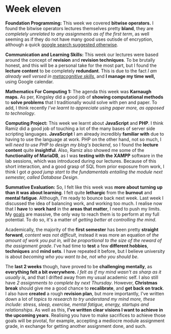 # Week eleven

**Foundation Programming:** This week we covered **bitwise operators.** I found the bitwise operators lectures themselves pretty **bland**, they are _completely unrelated to any assignments as of the first term_, as well seeming as if they do not have many good uses outisde of encryption, although a quick [google search suggested otherwise](https://stackoverflow.com/questions/2096916/real-world-use-cases-of-bitwise-operators).

**Communication and Learning Skills:** This week our lectures were based around the concept of **revision** and **revision techniques**. To be brutally honest, and this will be a personal take for the most part, but I found the **lecture content** to be completely **redundant**. This is due to the fact _I am already well versed in_ [_metacognitive skills_](https://adnantech.gitbook.io/wiki/neuroscience/metacognition), and **I manage my time well,** using Google calendar.

**Mathematics For Computing 1:** The agenda this week was **Karnaugh maps.** As per, Kingsley did a good job of **showing computational methods** to **solve problems** that I traditionally would solve with pen and paper. To add, I think recently _I've learnt to appreciate using paper more, as opposed to technology_.

**Computing Project:** This week we learnt about **JavaScript** and **PHP**. I think Ramiz did a good job of touching a lot of the many bases of server side scripting languages. **JavaScript** I am already incredibly **familiar with** due to having to use the language at work. PHP on the other hand, not so much, I will _need to use PHP to design my blog's backend_, so I found the **lecture content** quite **insightful**. Also, Ramiz also showed me some of the **functionality of MariaDB**, as I was **testing with the XAMPP** software in the lab sessions, which was introduced during our lectures. Because of this short interaction, and a good grasp of SQL from prior exposure from work, I think I got _a good jump start to the fundamentals entailing the module next semester, called Database Design_.

**Summative Evaluation:** So, I felt like this week was **more about turning up than it was about learning**. I felt quite **lethargic** from the **burnout** and **mental fatigue**. Although, I'm ready to bounce back next week. Last week I discussed the idea of balancing work, and working too much. I realise now that I **have** to **work hard** in the **areas that matter**, I need to push my limits. My [goals](https://adnantech.gitbook.io/projects/goals) are massive, the only way to reach them is to perform at my full potential. To do so, it's a matter of _getting better at controlling the mind_.

Academically, the majority of the **first semester** has been pretty **straight forward**, _content was not difficult_, instead it was more an equation of _the amount of work you put in, will be proportional to the size of the reward of the assignment grade_. I've had time to **test** a few **different hobbies**, **techniques** and **mind sets**. I have repeated it before, but I believe university is about _becoming who you want to be, not who you should be_.

The **last 2 weeks** though, have proved to be **challenging mentally**, as **everything felt a bit everywhere.** _I felt as if my mind wasn't as sharp as it usually is_**,** and that I drifted away from my usual academic self. I also still have _2 assignments to complete by next Thursday_. However, **Christmas break** should give me a good chance to **recalibrate**, and **get back on track**. I also have **created** a rough **revision plan**, but more importantly, I've written down a lot of _topics to research to try understand my mind more, these include: stress, sleep, exercise, mental fatigue, energy, startups and relationships_. As well as this, **I've written clear visions I want to achieve in the upcoming years**. Realising you have to make sacrifices to achieve those goals will be pivotal, for example, accepting a mediocre module assignment grade, in exchange for getting another assignment done, and such.



